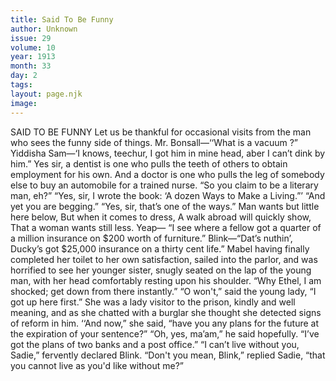 ```yaml
---
title: Said To Be Funny
author: Unknown 
issue: 29
volume: 10
year: 1913
month: 33
day: 2
tags:
layout: page.njk
image:
---
```

SAID TO BE FUNNY    Let us be thankful for occasional visits from the man who sees the funny side of things.    Mr. Bonsall—‘‘What is a vacuum ?”    Yiddisha Sam—‘I knows, teechur, I got him in mine head, aber I can’t dink by him.”       Yes sir, a dentist is one who pulls the teeth of others to obtain employment for his own. And a doctor is one who pulls the leg of somebody else to buy an automobile for a trained nurse.       “So you claim to be a literary man, eh?”    “Yes, sir, I wrote the book: ‘A dozen Ways to Make a Living.”’    “And yet you are begging.”    “Yes, sir, that’s one of the ways.”       Man wants but little here below,    But when it comes to dress,    A walk abroad will quickly show,    That a woman wants still less.       Yeap— “I see where a fellow got a quarter of a million insurance on $200 worth of furniture.” Blink—“Dat’s nuthin’, Ducky’s got $25,000 insurance on a thirty cent life.”       Mabel having finally completed her toilet to her own satisfaction, sailed into the parlor, and was horrified to see her younger sister, snugly seated on the lap of the young man, with her head comfortably resting upon his shoulder.    “Why Ethel, I am shocked; get down from there instantly.”    “O won't,” said the young lady,  “I got up here first.”       She was a lady visitor to the prison, kindly and well meaning, and as she chatted with a burglar she thought she detected signs of reform in him. ‘‘And now,” she said, “have you any plans for the future at the expiration of your sentence?”    “Oh, yes, ma’am,” he said hopefully. “I’ve got the plans of two banks and a post office.”       “I can’t live without you, Sadie,” fervently declared Blink.    “Don't you mean, Blink,” replied Sadie, “that you cannot live as you'd like without me?” 
